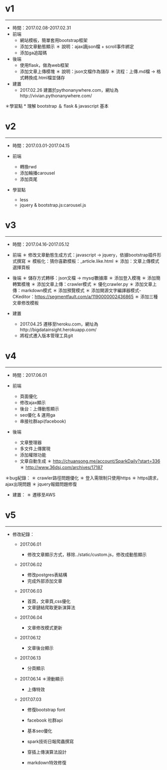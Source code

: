 # v1
-------
* 時間：2017.02.08-2017.02.31
* 前端
	* 網站模板，簡單套用bootstrap框架
	* 添加文章動態顯示
		＊ 說明：ajax讀json檔 + scroll事件綁定
	* 添加ga追蹤碼
* 後端
	* 使用flask，做為web框架
	* 添加文章上傳模塊
		＊ 說明：json文檔作為儲存
		＊ 流程：上傳.md檔 → 格式轉換成.html檔並儲存
* 建置
	* 2017.02.26 建置於pythonanywhere.com，網址為http://vivian.pythonanywhere.com/

＊學習點
	* 理解 bootstrap ＆ flask & javascript 基本 




# v2
-------
* 時間：2017.03.01-2017.04.15
* 前端
	* 轉換rwd
	* 添加輪播carousel
	* 添加頁尾

* 學習點
	* less
	* jquery & bootstrap.js:carousel.js




# v3
--------
* 時間：2017.04.16-2017.05.12

* 前端 
	＊ 修改文章動態生成方式：javascript → jquery，依據bootstrap插件形式撰寫
	＊ 模板化：猜你喜歡模板：_article.like.html
	＊ 添加：文章上傳模式選擇頁板

* 後端
	＊ 儲存方式轉移：json文檔 → mysql數據庫
	＊ 添加登入模塊
	＊ 添加簡轉繁模塊
	＊ 添加文章上傳：crawler模式
	＊ 優化crawler.py
	＊ 添加文章上傳：markdown模式
	＊ 添加預覽模式
	＊ 添加開源文字編譯器模式-CKeditor：https://segmentfault.com/a/1190000002436865
	＊ 添加三種文章修改模板


* 建置
	* 2017.04.25 遷移至heroku.com，網址為http://bigdatainsight.herokuapp.com/
	* 將程式遷入版本管理工具git



# v4
--------
* 時間：2017.06.01
* 前端
	* 頁面優化
	* 修改ajax顯示
	* 後台：上傳動態顯示
	* seo優化 & 運用ga
	* 串接社群api(facebook)

* 後端
	* 文章整理器
	* 多文件上傳實現
	* 添加權限功能
	* 文章自動生成
		＊ http://chuansong.me/account/SparkDaily?start=336
		＊ http://www.36dsj.com/archives/17187
	
＊bug紀錄：
	＊ crawler路徑問題優化
	＊ 登入需限制只使用https
	＊ https請求，ajax出現問題
	＊ jquery報錯問題修復


* 建置：
	＊ 遷移至AWS



# v5
--------
* 修改紀錄：
	* 2017.06.01
		*	修改文章顯示方式，移除../static/custom.js，修改成動態顯示

	* 2017.06.02
		* 修改postgres表結構
		* 完成外部添加文章

	* 2017.06.03
		* 首頁，文章頁,css優化
		* 文章鏈結爬取更新演算法

	* 2017.06.04
		* 文章修改模式更新

	* 2017.06.12
		* 文章後台顯示

	* 2017.06.13
		* 分頁顯示

	* 2017.06.14
		＊滑動顯示
		* 上傳特效

	* 2017.07.03
		* 修復bootstrap font
	
		* facebook 社群api
		* 基本seo優化

		* spark技術日報爬蟲撰寫
		* 穿插上傳演算法設計
		* markdown特效修復
